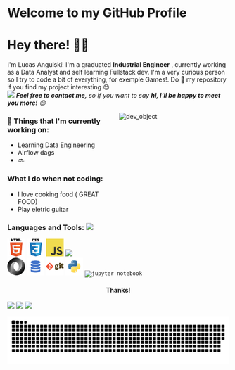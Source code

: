 <h1> Welcome to my GitHub Profile </h1>

<!-- Greeting -->
# Hey there! :wave::smiley:

<!--Introduction -->
I'm Lucas Angulski! I'm a graduated **Industrial Engineer** , currently working as a Data Analyst and self learning Fullstack dev. I'm a very curious person so I try to code a bit of everything, for exemple Games!. Do :star2: my repository if you find my project interesting :blush:</em>
<br>
<img src="https://media.giphy.com/media/Xg3ySobhfo9uvYm2YA/giphy.gif" width="40"> <em><b>Feel free to contact me,</b> so if you want to say <b>hi, I'll be happy to meet you more!</b> :blush:</em>



<!-- Working GIF -->
<img src="https://media1.giphy.com/media/1hVPMOjQSGIyhvIek1/giphy.gif" alt="dev_object" align="right" width="250" height="200" />

### 💼  Things that I'm currently working on: 
* Learning Data Engineering
* Airflow dags
* 🔜


### What I do when not coding:
* I love cooking food ( GREAT FOOD)
* Play eletric guitar 


 ### Languages and Tools: <img src="https://media.giphy.com/media/WUlplcMpOCEmTGBtBW/giphy.gif" width="30">
<p> <!-- GitHub README Stats -->
  <a href="https://github.com/JoykishanSharma?tab=repositories">
   <!-- <img width="30%" height="auto" align="right" alt="Joykishan's github stats" 
         src="https://github-readme-stats.vercel.app/api/top-langs/?username=joykishansharma&layout=compact" />
NOTE: Top languages does not indicate my skill level or something like that, it's a github metric of which languages i have the most code on github. -->
  </a>
 <!-- icons -->

<code><a href = "https://developer.mozilla.org/en-US/docs/Web/Guide/HTML/HTML5"><img height="40" src="https://raw.githubusercontent.com/github/explore/80688e429a7d4ef2fca1e82350fe8e3517d3494d/topics/html/html.png"></a></code>
<code><a href = "https://developer.mozilla.org/en-US/docs/Archive/CSS3"><img height="40" src="https://raw.githubusercontent.com/github/explore/80688e429a7d4ef2fca1e82350fe8e3517d3494d/topics/css/css.png"></a></code>
<code><a href = "https://developer.mozilla.org/en-US/docs/Web/JavaScript"><img height="40" src="https://raw.githubusercontent.com/github/explore/80688e429a7d4ef2fca1e82350fe8e3517d3494d/topics/javascript/javascript.png"></a></code>
<code><a href = "https://code.visualstudio.com/"><img height="40" src="https://upload.wikimedia.org/wikipedia/commons/thumb/9/9a/Visual_Studio_Code_1.35_icon.svg/1200px-Visual_Studio_Code_1.35_icon.svg.png"></a></code>
<br>
<code><a href = "https://www.json.org/json-en.html"><img height="40" src="https://raw.githubusercontent.com/github/explore/80688e429a7d4ef2fca1e82350fe8e3517d3494d/topics/json/json.png"></a></code>
<code><a href = "https://www.vectorlogo.zone/logos/mysql/mysql-ar21.svg"><img height="40" src="https://raw.githubusercontent.com/github/explore/80688e429a7d4ef2fca1e82350fe8e3517d3494d/topics/sql/sql.png"></a></code>
<code><a href = "https://git-scm.com/"><img height="40" src="https://raw.githubusercontent.com/github/explore/80688e429a7d4ef2fca1e82350fe8e3517d3494d/topics/git/git.png"></a></code>
<code><a href = "https://www.python.org/"><img height="40" src="https://raw.githubusercontent.com/github/explore/80688e429a7d4ef2fca1e82350fe8e3517d3494d/topics/python/python.png"></a></code>
<code><img height="40" src="https://www.vectorlogo.zone/logos/jupyter/jupyter-ar21.svg" alt="jupyter notebook"></code>
<br> 


</p>
<h4 align="center"> Thanks! </h4>

<div> 
  <a href="https://www.linkedin.com/in/lucasangulski/" target="_blank"><img src="https://img.shields.io/badge/-LinkedIn-%230077B5?style=for-the-badge&logo=linkedin&logoColor=white" target="_blank"></a> 
  <a href="https://www.instagram.com/lucasangulski/" target="_blank"><img src="https://img.shields.io/badge/-Instagram-%23E4405F?style=for-the-badge&logo=instagram&logoColor=white" target="_blank"></a>
  <a href = "mailto:lucas.angulski@gmail.com"><img src="https://img.shields.io/badge/-Gmail-%23333?style=for-the-badge&logo=gmail&logoColor=white" target="_blank"></a>
 </div>

![Snake animation](https://github.com/langulski/langulski/blob/output/github-snake-dark.svg)
